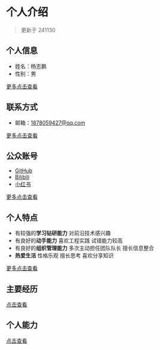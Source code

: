 # 个人介绍

> 更新于 241130

## 个人信息

- 姓名：杨志鹏
- 性别：男

[更多点击查看](./profile.md)

## 联系方式

- 邮箱：1878059427@qq.com

[更多点击查看](./contact.md)

## 公众账号

- [GitHub](https://github.com/yangdax1an)
- [Bilibili](https://space.bilibili.com/39606186)
- [小红书](https://www.xiaohongshu.com/user/profile/626e0a41000000002102668d)

[更多点击查看](./account.md)

## 个人特点

- 有较强的**学习钻研能力**  对前沿技术感兴趣
- 有良好的**动手能力**  喜欢工程实践  试错能力较高
- 有良好的**组织管理能力**  多次主动担任团队队长  擅长信息整合
- **热爱生活**  性格乐观  擅长思考  喜欢分享知识

[更多点击查看](./description.md)

## 主要经历

[点击查看](./experience.md)

## 个人能力

[点击查看](./ability.md)

